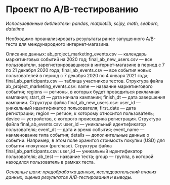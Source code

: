 # Проект по А/B-тестированию
*Использованные библиотеки: pandas, matplotlib, scipy, math, seaborn, datetime*

Необходимо проанализировать результаты ранее запущенного А/B-теста для международного интернет-магазина.

Описание данных:
ab_project_marketing_events.csv — календарь маркетинговых событий на 2020 год;
final_ab_new_users.csv — все пользователи, зарегистрировавшиеся в интернет-магазине в период с 7 по 21 декабря 2020 года;
final_ab_events.csv — все события новых пользователей в период с 7 декабря 2020 по 4 января 2021 года;
final_ab_participants.csv — таблица участников тестов.
Структура файла ab_project_marketing_events.csv:
name — название маркетингового события;
regions — регионы, в которых будет проводиться рекламная кампания;
start_dt — дата начала кампании;
finish_dt — дата завершения кампании.
Структура файла final_ab_new_users.csv:
user_id — уникальный идентификатор пользователя;
first_date — дата регистрации;
region — регион, к которому относится пользователь;
device — устройство, с которого происходила регистрация.
Структура файла final_ab_events.csv:
user_id — уникальный идентификатор пользователя;
event_dt — дата и время события;
event_name — наименование типа события;
details — дополнительные данные о событии. Например, в этом поле хранится стоимость покупки (USD) для события «покупка» (purchase).
Структура файла final_ab_participants.csv:
user_id — уникальный идентификатор пользователя;
ab_test — название теста;
group — группа, в которой находился пользователь в рамках теста.


*Основные шаги: предобработка данных, исследовательский анализ данных, оценка результатов A/B-тестирования и выводы.*
